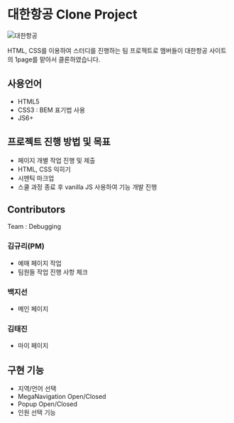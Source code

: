 # 대한항공 Clone Project

![대한항공](https://user-images.githubusercontent.com/25615523/126051353-a23f78c0-ceeb-4342-b4d7-f040db5b48d1.gif)

HTML, CSS를 이용하여 스터디를 진행하는 팀 프로젝트로 멤버들이 대한항공 사이트의 1page를 맡아서 클론하였습니다.

## 사용언어

- HTML5
- CSS3 : BEM 표기법 사용
- JS6+

## 프로젝트 진행 방법 및 목표

- 페이지 개별 작업 진행 및 제출
- HTML, CSS 익히기
- 시멘틱 마크업
- 스쿨 과정 종료 후 vanilla JS 사용하여 기능 개발 진행

## Contributors

Team : Debugging

### 김규리(PM)

- 예매 페이지 작업
- 팀원들 작업 진행 사항 체크

### 백지선

- 메인 페이지

### 김태진

- 마이 페이지

## 구현 기능

- 지역/언어 선택
- MegaNavigation Open/Closed
- Popup Open/Closed
- 인원 선택 기능
